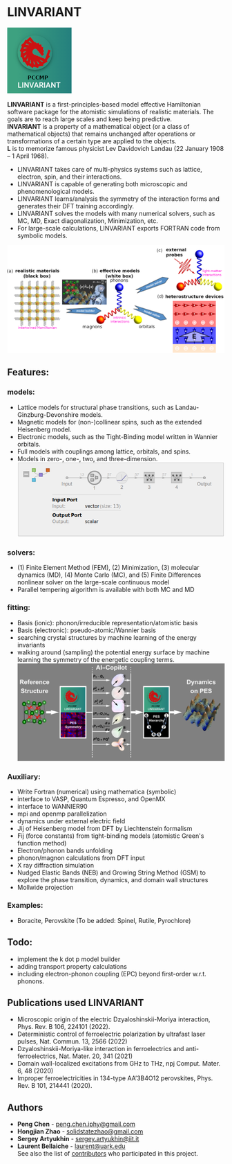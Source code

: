 # LINVARIANT
![LINVARIANT](https://github.com/PaulChern/LINVARIANT/blob/c1c1a07fce9bbb3ae052544d5107c3934f17e3a3/docs/LINVARIANT.png)

**LINVARIANT** is a first-principles-based model effective Hamiltonian software package for the atomistic simulations of realistic materials. The goals are to reach large scales and keep being predictive. <br />
**INVARIANT** is a property of a mathematical object (or a class of mathematical objects) that remains unchanged after operations or transformations of a certain type are applied to the objects. <br />
**L** is to memorize famous physicist Lev Davidovich Landau (22 January 1908 – 1 April 1968). <br />
- LINVARIANT takes care of multi-physics systems such as lattice, electron, spin, and their interactions.
- LINVARIANT is capable of generating both microscopic and phenomenological models.
- LINVARIANT learns/analysis the symmetry of the interaction forms and generates their DFT training accordingly.
- LINVARIANT solves the models with many numerical solvers, such as MC, MD, Exact diagonalization, Minimization, etc.
- For large-scale calculations, LINVARIANT exports FORTRAN code from  symbolic models.

![outline](https://github.com/PaulChern/LINVARIANT/blob/054139cb764192220dd224028c342e7cb463749a/docs/ResearchOutline-v2.png)
## Features:
### models:
- Lattice models for structural phase transitions, such as Landau-Ginzburg-Devonshire models.
- Magnetic models for (non-)collinear spins, such as the extended Heisenberg model.
- Electronic models, such as the Tight-Binding model written in Wannier orbitals.
- Full models with couplings among lattice, orbitals, and spins.
- Models in zero-, one-, two, and three-dimension.
![outline](https://github.com/PaulChern/LINVARIANT/blob/c1c1a07fce9bbb3ae052544d5107c3934f17e3a3/docs/nnp.png)
### solvers:
- (1) Finite Element Method (FEM), (2) Minimization, (3) molecular dynamics (MD), (4) Monte Carlo (MC), and (5) Finite Differences nonlinear solver on the large-scale continuous model
- Parallel tempering algorithm is available with both MC and MD
### fitting:
- Basis (ionic): phonon/irreducible representation/atomistic basis
- Basis (electronic): pseudo-atomic/Wannier basis
- searching crystal structures by machine learning of the energy invariants
- walking around (sampling) the potential energy surface by machine learning the symmetry of the energetic coupling terms.
![outline](https://github.com/PaulChern/LINVARIANT/blob/054139cb764192220dd224028c342e7cb463749a/docs/flowchart.png)
### Auxiliary:
- Write Fortran (numerical) using mathematica (symbolic)
- interface to VASP, Quantum Espresso, and OpenMX
- interface to WANNIER90
- mpi and openmp parallelization
- dynamics under external electric field
- Jij of Heisenberg model from DFT by Liechtenstein formalism
- Fij (force constants) from tight-binding models (atomistic Green's function method)
- Electron/phonon bands unfolding
- phonon/magnon calculations from DFT input
- X ray diffraction simulation
- Nudged Elastic Bands (NEB) and Growing String Method (GSM) to explore the phase transition, dynamics, and domain wall structures
- Mollwide projection
### Examples:
- Boracite, Perovskite (To be added: Spinel, Rutile, Pyrochlore)
## Todo:
- implement the k dot p model builder
- adding transport property calculations
- including electron-phonon coupling (EPC) beyond first-order w.r.t. phonons.
## Publications used LINVARIANT
- Microscopic origin of the electric Dzyaloshinskii-Moriya interaction, Phys. Rev. B 106, 224101 (2022).
- Deterministic control of ferroelectric polarization by ultrafast laser pulses, Nat. Commun. 13, 2566 (2022)
- Dzyaloshinskii-Moriya-like interaction in ferroelectrics and anti-ferroelectrics, Nat. Mater. 20, 341 (2021)
- Domain wall-localized excitations from GHz to THz, npj Comput. Mater. 6, 48 (2020)
- Improper ferroelectricities in 134-type AA’3B4O12 perovskites, Phys. Rev. B 101, 214441 (2020).
## Authors
* **Peng Chen** - peng.chen.iphy@gmail.com
* **Hongjian Zhao** - solidstatezhao@gmail.com
* **Sergey Artyukhin** - sergey.artyukhin@iit.it
* **Laurent Bellaiche** - laurent@uark.edu   <br />
See also the list of [contributors](https://github.com/PaulChern/LINVARIANT/contributors) who participated in this project.
